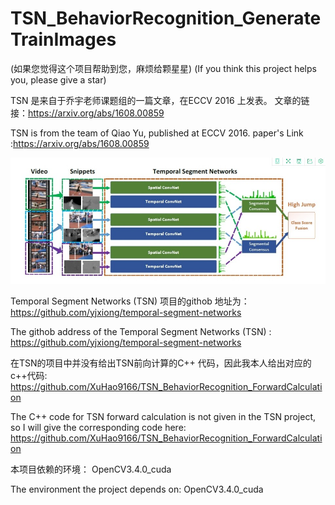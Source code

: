 # TSN_BehaviorRecognition_GenerateTrainImages


(如果您觉得这个项目帮助到您，麻烦给颗星星) (If you think this project helps you, please give a star)


TSN 是来自于乔宇老师课题组的一篇文章，在ECCV 2016 上发表。 文章的链接：https://arxiv.org/abs/1608.00859

TSN is from the team of Qiao Yu, published at ECCV 2016. paper's Link :https://arxiv.org/abs/1608.00859


![TSN](https://github.com/XuHao9166/TSN_BehaviorRecognition_ForwardCalculation/blob/master/1.bmp)

Temporal Segment Networks (TSN) 项目的githob 地址为：https://github.com/yjxiong/temporal-segment-networks

The githob address of the Temporal Segment Networks (TSN) : https://github.com/yjxiong/temporal-segment-networks

在TSN的项目中并没有给出TSN前向计算的C++ 代码，因此我本人给出对应的c++代码: https://github.com/XuHao9166/TSN_BehaviorRecognition_ForwardCalculation

The C++ code for TSN forward calculation is not given in the TSN project, so I will give the corresponding code here: https://github.com/XuHao9166/TSN_BehaviorRecognition_ForwardCalculation


本项目依赖的环境： OpenCV3.4.0_cuda  

The environment the project depends on: OpenCV3.4.0_cuda  

